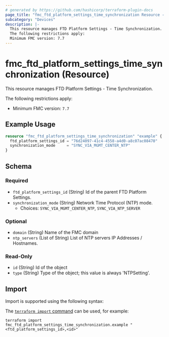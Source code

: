 ```yaml
---
# generated by https://github.com/hashicorp/terraform-plugin-docs
page_title: "fmc_ftd_platform_settings_time_synchronization Resource - terraform-provider-fmc"
subcategory: "Devices"
description: |-
  This resource manages FTD Platform Settings - Time Synchronization.
  The following restrictions apply:
  Minimum FMC version: 7.7
---
```


# fmc_ftd_platform_settings_time_synchronization (Resource)

This resource manages FTD Platform Settings - Time Synchronization.

The following restrictions apply:
  - Minimum FMC version: `7.7`

## Example Usage

```terraform
resource "fmc_ftd_platform_settings_time_synchronization" "example" {
  ftd_platform_settings_id = "76d24097-41c4-4558-a4d0-a8c07ac08470"
  synchronization_mode     = "SYNC_VIA_MGMT_CENTER_NTP"
}
```

<!-- schema generated by tfplugindocs -->
## Schema

### Required

- `ftd_platform_settings_id` (String) Id of the parent FTD Platform Settings.
- `synchronization_mode` (String) Network Time Protocol (NTP) mode.
  - Choices: `SYNC_VIA_MGMT_CENTER_NTP`, `SYNC_VIA_NTP_SERVER`

### Optional

- `domain` (String) Name of the FMC domain
- `ntp_servers` (List of String) List of NTP servers IP Addresses / Hostnames.

### Read-Only

- `id` (String) Id of the object
- `type` (String) Type of the object; this value is always 'NTPSetting'.

## Import

Import is supported using the following syntax:

The [`terraform import` command](https://developer.hashicorp.com/terraform/cli/commands/import) can be used, for example:

```shell
terraform import fmc_ftd_platform_settings_time_synchronization.example "<ftd_platform_settings_id>,<id>"
```
